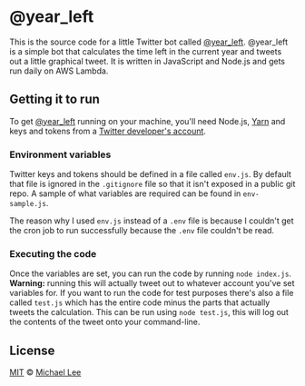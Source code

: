 # @year_left

This is the source code for a little Twitter bot called [@year_left][twitter]. @year_left is a simple bot that calculates the time left in the current year and tweets out a little graphical tweet. It is written in JavaScript and Node.js and gets run daily on AWS Lambda.

## Getting it to run

To get [@year_left][twitter] running on your machine, you'll need Node.js, [Yarn](https://yarnpkg.com) and keys and tokens from a [Twitter developer's account](https://dev.twitter.com).

### Environment variables

Twitter keys and tokens should be defined in a file called `env.js`. By default that file is ignored in the `.gitignore` file so that it isn't exposed in a public git repo. A sample of what variables are required can be found in `env-sample.js`.

The reason why I used `env.js` instead of a `.env` file is because I couldn't get the cron job to run successfully because the `.env` file couldn't be read.

### Executing the code

Once the variables are set, you can run the code by running `node index.js`. **Warning:** running this will actually tweet out to whatever account you've set variables for. If you want to run the code for test purposes there's also a file called `test.js` which has the entire code minus the parts that actually tweets the calculation. This can be run using `node test.js`, this will log out the contents of the tweet onto your command-line.

## License

[MIT](https://github.com/michaellee/year-left/blob/master/LICENSE) © [Michael Lee](https://michaelsoolee.com/about)

[twitter]: https://twitter.com/year_left
